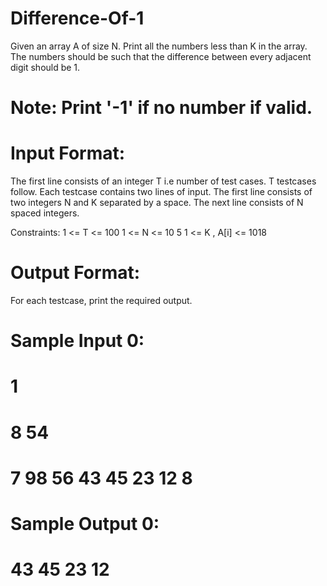 # Difference-Of-1
Given an array A of size N. Print all the numbers less than K in the array. The numbers should be such that the difference between every adjacent digit should be 1.

# Note: Print '-1' if no number if valid.

# Input Format: 
The first line consists of an integer T i.e number of test cases. T testcases follow. Each testcase contains two lines of input. The first line consists of two integers N and K separated by a space. The next line consists of N spaced integers.

Constraints: 1 <= T <= 100 1 <= N <= 10 5 1 <= K , A[i] <= 1018

# Output Format:
For each testcase, print the required output.

# Sample Input 0:
# 1
# 8 54
# 7 98 56 43 45 23 12 8

# Sample Output 0:
# 43 45 23 12

